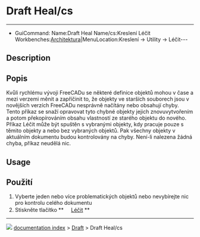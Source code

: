 # Draft Heal/cs
---
- GuiCommand:   Name:Draft Heal   Name/cs:Kreslení Léčit   Workbenches:[Architektura](Draft_Workbench/cs___Kreslení]],_[[Arch_Workbench/cs.md)|MenuLocation:Kreslení → Utility → Léčit---


</div>

## Description


<div class="mw-translate-fuzzy">

## Popis

Kvůli rychlému vývoji FreeCADu se některé definice objektů mohou v čase a mezi verzemi měnit a zapříčinit to, že objekty ve starších souborech jsou v novějších verzích FreeCADu nesprávně načítány nebo obsahují chyby. Tento příkaz se snaží opravovat tyto chybné objekty jejich znovuvytvořením a potom překopírováním obsahu vlastností ze starého objektu do nového. Příkaz Léčit může být spuštěn s vybranými objekty, kdy pracuje pouze s těmito objekty a nebo bez vybraných objektů. Pak všechny objekty v aktuálním dokumentu budou kontrolovány na chyby. Není-li nalezena žádná chyba, příkaz neudělá nic.


</div>

## Usage


<div class="mw-translate-fuzzy">

## Použití

1.  Vyberte jeden nebo více problematických objektů nebo nevybírejte nic pro kontrolu celého dokumentu
2.  Stiskněte tlačítko **<img src="images/Draft_Heal.png" width=16px> [Léčit](Draft_Heal/cs.md)
**


</div>



---
![](images/Button_right.svg) [documentation index](../README.md) > [Draft](Draft_Workbench.md) > Draft Heal/cs
